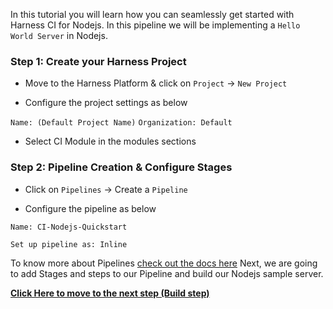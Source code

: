 In this tutorial you will learn how you can seamlessly get started with Harness CI for Nodejs. In this pipeline we will be implementing a ```Hello World Server``` in Nodejs.

### Step 1: Create your Harness Project

- Move to the Harness Platform & click on ```Project``` -> ```New Project```

- Configure the project settings as below

``` Name: (Default Project Name) ```
``` Organization: Default ```

- Select CI Module in the modules sections

### Step 2: Pipeline Creation & Configure Stages

- Click on ```Pipelines``` -> Create a ```Pipeline```

- Configure the pipeline as below

``` Name: CI-Nodejs-Quickstart ```

``` Set up pipeline as: Inline ```

To know more about Pipelines [check out the docs here](https://github.com/harness-community/nodejs-pipeline-samples/docs) Next, we are going to add Stages and steps to our Pipeline and build our Nodejs sample server.

**[Click Here to move to the next step (Build step)](createbuild.md)**
